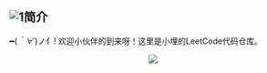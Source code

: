 
## ![1](https://github.com/Lxy417165709/myAlgorithm/blob/master/images/jianjie.png)简介
━(*｀∀´*)ノ亻!
欢迎小伙伴的到来呀！这里是小埋的LeetCode代码仓库。
<center><img src = "https://github.com/Lxy417165709/myAlgorithm/blob/master/images/xiaomai.jpg"></center>
